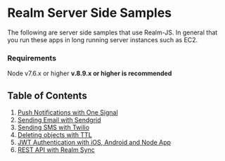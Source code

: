 # Realm Server Side Samples

The following are server side samples that use Realm-JS. In general that you run these apps in long running server instances such as EC2. 

### Requirements

Node v7.6.x or higher __v.8.9.x or higher is recommended__

## Table of Contents

1. [Push Notifications with One Signal](/01-push-notifications-with-one-signal)
2. [Sending Email with Sendgrid](02-sending-email-with-sendgrid)
3. [Sending SMS with Twilio](03-sending-text-messages-with-twilio)
4. [Deleting objects with TTL](04-deleting-objects-with-ttl)
5. [JWT Authentication with iOS, Android and Node App](05-jwt-authentication)
11. [REST API with Realm Sync](11-rest-api)